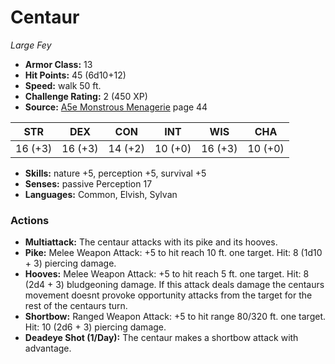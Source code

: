# Centaur

*Large* *Fey*

- **Armor Class:** 13
- **Hit Points:** 45 (6d10+12)
- **Speed:** walk 50 ft.
- **Challenge Rating:** 2 (450 XP)
- **Source:** [A5e Monstrous Menagerie](https://enpublishingrpg.com/products/level-up-monstrous-menagerie-a5e) page 44

| STR | DEX | CON | INT | WIS | CHA |
| --- | --- | --- | --- | --- | --- |
| 16 (+3) | 16 (+3) | 14 (+2) | 10 (+0) | 16 (+3) | 10 (+0) |

- **Skills:** nature +5, perception +5, survival +5
- **Senses:** passive Perception 17
- **Languages:** Common, Elvish, Sylvan
### Actions
- **Multiattack:** The centaur attacks with its pike and its hooves.
- **Pike:** Melee Weapon Attack: +5 to hit  reach 10 ft.  one target. Hit: 8 (1d10 + 3) piercing damage.
- **Hooves:** Melee Weapon Attack: +5 to hit  reach 5 ft.  one target. Hit: 8 (2d4 + 3) bludgeoning damage. If this attack deals damage  the centaurs movement doesnt provoke opportunity attacks from the target for the rest of the centaurs turn.
- **Shortbow:** Ranged Weapon Attack: +5 to hit  range 80/320 ft.  one target. Hit: 10 (2d6 + 3) piercing damage.
- **Deadeye Shot (1/Day):** The centaur makes a shortbow attack with advantage.


